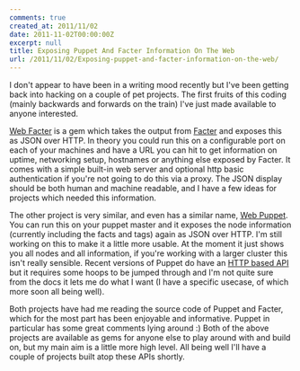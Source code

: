 ```yaml
---
comments: true
created_at: 2011/11/02
date: 2011-11-02T00:00:00Z
excerpt: null
title: Exposing Puppet And Facter Information On The Web
url: /2011/11/02/Exposing-puppet-and-facter-information-on-the-web/
---
```


I don't appear to have been in a writing mood recently but I've been getting back into hacking on a couple of pet projects. The first fruits of this coding (mainly backwards and forwards on the train) I've just made available to anyone interested.

[Web Facter](https://github.com/garethr/web-puppet) is a gem which takes the output from [Facter](https://github.com/puppetlabs/facter) and exposes this as JSON over HTTP. In theory you could run this on a configurable port on each of your machines and have a URL you can hit to get information on uptime, networking setup, hostnames or anything else exposed by Facter. It comes with a simple built-in web server and optional http basic authentication if you're not going to do this via a proxy. The JSON display should be both human and machine readable, and I have a few ideas for projects which needed this information.

The other project is very similar, and even has a similar name, [Web Puppet](https://github.com/garethr/web-facter). You can run this on your puppet master and it exposes the node information (currently including the facts and tags) again as JSON over HTTP. I'm still working on this to make it a little more usable. At the moment it just shows you all nodes and all information, if you're working with a larger cluster this isn't really sensible. Recent versions of Puppet do have an [HTTP based API](http://docs.puppetlabs.com/guides/rest_api.html) but it requires some hoops to be jumped through and I'm not quite sure from the docs it lets me do what I want (I have a specific usecase, of which more soon all being well).

Both projects have had me reading the source code of Puppet and Facter, which for the most part has been enjoyable and informative. Puppet in particular has some great comments lying around :) Both of the above projects are available as gems for anyone else to play around with and build on, but my main aim is a little more high level. All being well I'll have a couple of projects built atop these APIs shortly.
